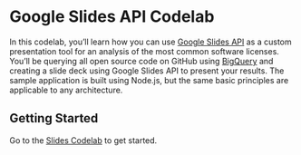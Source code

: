 # Google Slides API Codelab

In this codelab, you’ll learn how you can use [Google Slides API](https://developers.google.com/slides/) as a custom presentation tool for an analysis of the most common software licenses. You’ll be querying all open source code on GitHub using [BigQuery](https://cloud.google.com/bigquery/) and creating a slide deck using Google Slides API to present your results. The sample application is built using Node.js, but the same basic principles are applicable to any architecture.

## Getting Started

Go to the [Slides Codelab](https://codelabs.developers.google.com/codelabs/slides-api/#0) to get started.
